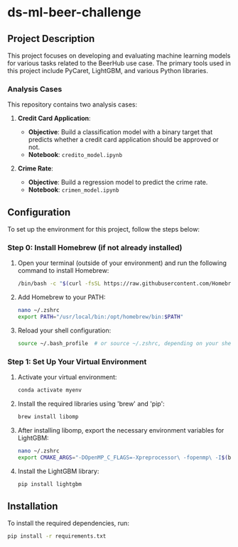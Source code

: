 # ds-ml-beer-challenge

## Project Description
This project focuses on developing and evaluating machine learning models for various tasks related to the BeerHub use case. The primary tools used in this project include PyCaret, LightGBM, and various Python libraries.

### Analysis Cases
This repository contains two analysis cases:

1. **Credit Card Application**:
   - **Objective**: Build a classification model with a binary target that predicts whether a credit card application should be approved or not.
   - **Notebook**: `credito_model.ipynb`

2. **Crime Rate**:
   - **Objective**: Build a regression model to predict the crime rate.
   - **Notebook**: `crimen_model.ipynb`

## Configuration
To set up the environment for this project, follow the steps below:

### Step 0: Install Homebrew (if not already installed)

1. Open your terminal (outside of your environment) and run the following command to install Homebrew:
    ```bash
    /bin/bash -c "$(curl -fsSL https://raw.githubusercontent.com/Homebrew/install/HEAD/install.sh)"
    ```

2. Add Homebrew to your PATH:
    ```bash
    nano ~/.zshrc
    export PATH="/usr/local/bin:/opt/homebrew/bin:$PATH"
    ```

3. Reload your shell configuration:
    ```bash
    source ~/.bash_profile  # or source ~/.zshrc, depending on your shell
    ```

### Step 1: Set Up Your Virtual Environment

1. Activate your virtual environment:
    ```bash
    conda activate myenv
    ```

2. Install the required libraries using 'brew' and 'pip':
    ```bash
    brew install libomp
    ```

3. After installing libomp, export the necessary environment variables for LightGBM:
    ```bash
    nano ~/.zshrc
    export CMAKE_ARGS="-DOpenMP_C_FLAGS=-Xpreprocessor\ -fopenmp\ -I$(brew --prefix libomp)/include -DOpenMP_C_LIB_NAMES=omp -DOpenMP_CXX_FLAGS=-Xpreprocessor\ -fopenmp\ -I$(brew --prefix libomp)/include -DOpenMP_CXX_LIB_NAMES=omp -DOpenMP_omp_LIBRARY=$(brew --prefix libomp)/lib/libomp.dylib"
    ```

4. Install the LightGBM library:
    ```bash
    pip install lightgbm
    ```

## Installation

To install the required dependencies, run:
```bash
pip install -r requirements.txt
